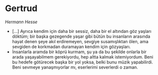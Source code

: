 # Gertrud

*Hermann Hesse*

* [...] Ayrıca kendim için daha bir sessiz, daha bir el altından göz yaşları
  döktüm; bir başka gezegende yaşar gibi bütün bu insanların arasında hayat
  denen şeye akıl erdiremeyen, sevgiye susamışlıktan ölen, ama sevgiden de
  korkmadan duramayan kendim için gözyaşları.
* İnsanlarla aramda bir köprü kurmam, şu ya da bu şekilde onlarla bir arada
  yaşayabilmem gerekiyordu, hep altta kalmak istemiyordum. Beni bu hedefe
  götürecek başka bir yol yoksa, belki bunu müzik yapabilirdi. Beni sevmeye
  yanaşmıyorlar mı, eserlerimi severlerdi o zaman.
